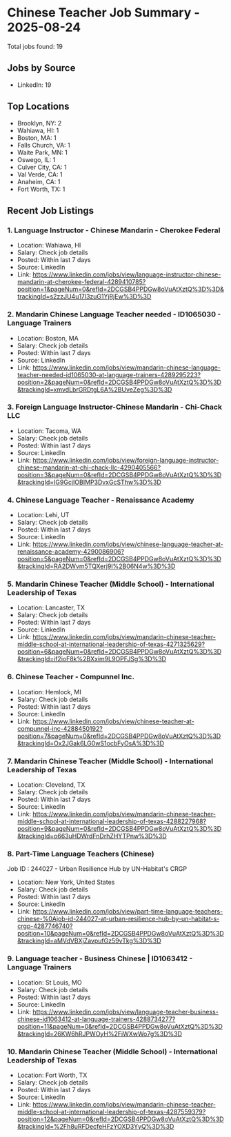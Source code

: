 # Chinese Teacher Job Summary - 2025-08-24

Total jobs found: 19

## Jobs by Source

- LinkedIn: 19

## Top Locations

- Brooklyn, NY: 2
- Wahiawa, HI: 1
- Boston, MA: 1
- Falls Church, VA: 1
- Waite Park, MN: 1
- Oswego, IL: 1
- Culver City, CA: 1
- Val Verde, CA: 1
- Anaheim, CA: 1
- Fort Worth, TX: 1

## Recent Job Listings

### 1. Language Instructor - Chinese Mandarin - Cherokee Federal
- Location: Wahiawa, HI
- Salary: Check job details
- Posted: Within last 7 days
- Source: LinkedIn
- Link: https://www.linkedin.com/jobs/view/language-instructor-chinese-mandarin-at-cherokee-federal-4289410785?position=1&pageNum=0&refId=2DCGSB4PPDGw8oVuAtXztQ%3D%3D&trackingId=s2zzJU4u17l3zuG1YjRjEw%3D%3D

### 2. Mandarin Chinese Language Teacher needed - ID1065030 - Language Trainers
- Location: Boston, MA
- Salary: Check job details
- Posted: Within last 7 days
- Source: LinkedIn
- Link: https://www.linkedin.com/jobs/view/mandarin-chinese-language-teacher-needed-id1065030-at-language-trainers-4289295223?position=2&pageNum=0&refId=2DCGSB4PPDGw8oVuAtXztQ%3D%3D&trackingId=xmvdLbrGRDtgL6A%2BUveZeg%3D%3D

### 3. Foreign Language Instructor-Chinese Mandarin - Chi-Chack LLC
- Location: Tacoma, WA
- Salary: Check job details
- Posted: Within last 7 days
- Source: LinkedIn
- Link: https://www.linkedin.com/jobs/view/foreign-language-instructor-chinese-mandarin-at-chi-chack-llc-4290405566?position=3&pageNum=0&refId=2DCGSB4PPDGw8oVuAtXztQ%3D%3D&trackingId=IG9GcjIOBIMP3DvxGcSThw%3D%3D

### 4. Chinese Language Teacher - Renaissance Academy
- Location: Lehi, UT
- Salary: Check job details
- Posted: Within last 7 days
- Source: LinkedIn
- Link: https://www.linkedin.com/jobs/view/chinese-language-teacher-at-renaissance-academy-4290086906?position=5&pageNum=0&refId=2DCGSB4PPDGw8oVuAtXztQ%3D%3D&trackingId=RA2DWvm5TQXerj9I%2B06N4w%3D%3D

### 5. Mandarin Chinese Teacher (Middle School) - International Leadership of Texas
- Location: Lancaster, TX
- Salary: Check job details
- Posted: Within last 7 days
- Source: LinkedIn
- Link: https://www.linkedin.com/jobs/view/mandarin-chinese-teacher-middle-school-at-international-leadership-of-texas-4271325629?position=6&pageNum=0&refId=2DCGSB4PPDGw8oVuAtXztQ%3D%3D&trackingId=if2ioF8k%2BXxim9L9OPFJSg%3D%3D

### 6. Chinese Teacher - Compunnel Inc.
- Location: Hemlock, MI
- Salary: Check job details
- Posted: Within last 7 days
- Source: LinkedIn
- Link: https://www.linkedin.com/jobs/view/chinese-teacher-at-compunnel-inc-4288450192?position=7&pageNum=0&refId=2DCGSB4PPDGw8oVuAtXztQ%3D%3D&trackingId=Ox2JGak6LG0wS1ocbFyOsA%3D%3D

### 7. Mandarin Chinese Teacher (Middle School) - International Leadership of Texas
- Location: Cleveland, TX
- Salary: Check job details
- Posted: Within last 7 days
- Source: LinkedIn
- Link: https://www.linkedin.com/jobs/view/mandarin-chinese-teacher-middle-school-at-international-leadership-of-texas-4288227968?position=9&pageNum=0&refId=2DCGSB4PPDGw8oVuAtXztQ%3D%3D&trackingId=o663uHDWrdFnDrhZHYTPnw%3D%3D

### 8. Part-Time Language Teachers (Chinese)
Job ID : 244027 - Urban Resilience Hub by UN-Habitat's CRGP
- Location: New York, United States
- Salary: Check job details
- Posted: Within last 7 days
- Source: LinkedIn
- Link: https://www.linkedin.com/jobs/view/part-time-language-teachers-chinese-%0Ajob-id-244027-at-urban-resilience-hub-by-un-habitat-s-crgp-4287746740?position=10&pageNum=0&refId=2DCGSB4PPDGw8oVuAtXztQ%3D%3D&trackingId=aMVdVBXjZavpufGz59vTkg%3D%3D

### 9. Language teacher - Business Chinese | ID1063412 - Language Trainers
- Location: St Louis, MO
- Salary: Check job details
- Posted: Within last 7 days
- Source: LinkedIn
- Link: https://www.linkedin.com/jobs/view/language-teacher-business-chinese-id1063412-at-language-trainers-4288734277?position=11&pageNum=0&refId=2DCGSB4PPDGw8oVuAtXztQ%3D%3D&trackingId=26KW6hRJPWOyH%2FiWXwWo7g%3D%3D

### 10. Mandarin Chinese Teacher (Middle School) - International Leadership of Texas
- Location: Fort Worth, TX
- Salary: Check job details
- Posted: Within last 7 days
- Source: LinkedIn
- Link: https://www.linkedin.com/jobs/view/mandarin-chinese-teacher-middle-school-at-international-leadership-of-texas-4287559379?position=12&pageNum=0&refId=2DCGSB4PPDGw8oVuAtXztQ%3D%3D&trackingId=%2Fh8uRFDecfeHFzYOXD3YyQ%3D%3D

